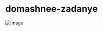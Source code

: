 # domashnee-zadanye

![image](https://github.com/domesticraiden/domashnee-zadanye/assets/111890864/373f91c1-f8e3-43b5-af40-73db86fdfcb6)

